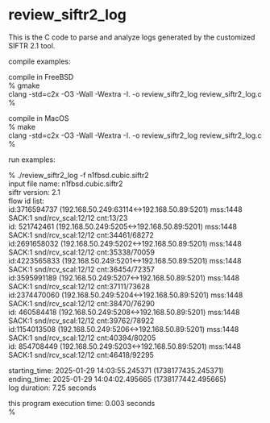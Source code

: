 # review_siftr2_log  
This is the C code to parse and analyze logs generated by the customized SIFTR 2.1 tool.  
  
compile examples:  
  
compile in FreeBSD  
% gmake  
clang -std=c2x -O3 -Wall -Wextra -I. -o review_siftr2_log review_siftr2_log.c  
%  
  
compile in MacOS  
% make  
clang -std=c2x -O3 -Wall -Wextra -I. -o review_siftr2_log review_siftr2_log.c  
%  
  
run examples:  
  
% ./review_siftr2_log -f n1fbsd.cubic.siftr2  
input file name: n1fbsd.cubic.siftr2  
siftr version: 2.1  
flow id list:  
 id:3716594737 (192.168.50.249:63114<->192.168.50.89:5201) mss:1448 SACK:1 snd/rcv_scal:12/12 cnt:13/23  
 id: 521742461 (192.168.50.249:5205<->192.168.50.89:5201) mss:1448 SACK:1 snd/rcv_scal:12/12 cnt:34461/68272  
 id:2691658032 (192.168.50.249:5202<->192.168.50.89:5201) mss:1448 SACK:1 snd/rcv_scal:12/12 cnt:35338/70059  
 id:4223565833 (192.168.50.249:5201<->192.168.50.89:5201) mss:1448 SACK:1 snd/rcv_scal:12/12 cnt:36454/72357  
 id:3595991189 (192.168.50.249:5207<->192.168.50.89:5201) mss:1448 SACK:1 snd/rcv_scal:12/12 cnt:37111/73628  
 id:2374470060 (192.168.50.249:5204<->192.168.50.89:5201) mss:1448 SACK:1 snd/rcv_scal:12/12 cnt:38470/76290  
 id: 460584418 (192.168.50.249:5208<->192.168.50.89:5201) mss:1448 SACK:1 snd/rcv_scal:12/12 cnt:39762/78922  
 id:1154013508 (192.168.50.249:5206<->192.168.50.89:5201) mss:1448 SACK:1 snd/rcv_scal:12/12 cnt:40394/80205  
 id: 854708449 (192.168.50.249:5203<->192.168.50.89:5201) mss:1448 SACK:1 snd/rcv_scal:12/12 cnt:46418/92295  
  
starting_time: 2025-01-29 14:03:55.245371 (1738177435.245371)  
ending_time: 2025-01-29 14:04:02.495665 (1738177442.495665)  
log duration: 7.25 seconds  
  
this program execution time: 0.003 seconds  
%   
  
